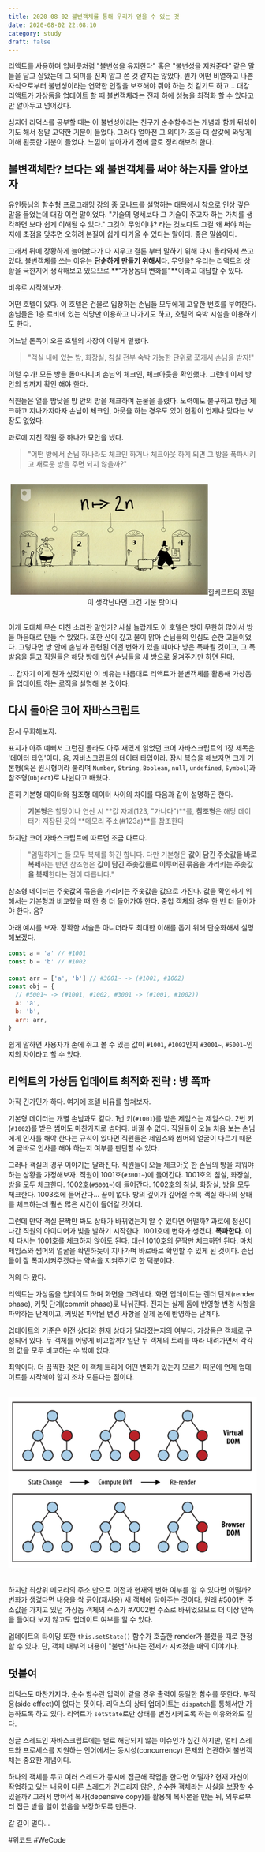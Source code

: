 ```yaml
---
title: 2020-08-02 불변객체를 통해 우리가 얻을 수 있는 것
date: 2020-08-02 22:08:10
category: study
draft: false
---
```


리액트를 사용하며 입버릇처럼 "불변성을 유지한다" 혹은 "불변성을 지켜준다" 같은 말들을 달고 살았는데 그 의미를 진짜 알고 쓴 것 같지는 않았다. 뭔가 어떤 비열하고 나쁜 자식으로부터 불변성이라는 연약한 인질을 보호해야 줘야 하는 것 같기도 하고... 대강 리액트가 가상돔을 업데이트 할 때 불변객체라는 전제 하에 성능을 최적화 할 수 있다고만 알아두고 넘어갔다.

심지어 리덕스를 공부할 때는 이 불변성이라는 친구가 순수함수라는 개념과 함께 뒤섞이기도 해서 정말 고약한 기분이 들었다. 그러다 얼마전 그 의미가 조금 더 살갗에 와닿게 이해 된듯한 기분이 들었다. 느낌이 날아가기 전에 글로 정리해보려 한다.

## 불변객체란? 보다는 왜 불변객체를 써야 하는지를 알아보자

유인동님의 함수형 프로그래밍 강의 중 모나드를 설명하는 대목에서 참으로 인상 깊은 말을 들었는데 대강 이런 말이었다. "기술의 명세보다 그 기술이 주고자 하는 가치를 생각하면 보다 쉽게 이해될 수 있다." 그것이 무엇이냐? 라는 것보다도 그걸 왜 써야 하는지에 초점을 맞추면 오히려 본질이 쉽게 다가올 수 있다는 말이다. 좋은 말씀이다.

그래서 뒤에 장황하게 늘어놨다가 다 지우고 결론 부터 말하기 위해 다시 올라와서 쓰고 있다. 불변객체를 쓰는 이유는 **단순하게 만들기 위해서**다. 무엇을? 우리는 리액트의 상황을 국한지어 생각해보고 있으므로 **"가상돔의 변화를"**이라고 대답할 수 있다.

비유로 시작해보자.

어떤 호텔이 있다. 이 호텔은 건물로 입장하는 손님들 모두에게 고유한 번호를 부여한다. 손님들은 1층 로비에 있는 식당만 이용하고 나가기도 하고, 호텔의 숙박 시설을 이용하기도 한다.

어느날 돈독이 오른 호텔의 사장이 이렇게 말했다.

> "객실 내에 있는 방, 화장실, 침실 전부 숙박 가능한 단위로 쪼개서 손님을 받자!"

이럴 수가! 모든 방을 돌아다니며 손님의 체크인, 체크아웃을 확인했다. 그런데 이제 방 안의 방까지 확인 해야 한다.

직원들은 열흘 밤낮을 방 안의 방을 체크하며 눈물을 흘렸다. 노력에도 불구하고 방금 체크하고 지나가자마자 손님이 체크인, 아웃을 하는 경우도 있어 현황이 언제나 맞다는 보장도 없었다.

과로에 지친 직원 중 하나가 묘안을 냈다.

> "어떤 방에서 손님 하나라도 체크인 하거나 체크아웃 하게 되면 그 방을 폭파시키고 새로운 방을 주면 되지 않을까?"

<br>
<div align="center"><img src="./images/080203.png" />힐베르트의 호텔이 생각난다면 그건 기분 탓이다</div>
<br>

이게 도대체 무슨 미친 소리란 말인가? 사실 놀랍게도 이 호텔은 방이 무한히 많아서 방을 마음대로 만들 수 있었다. 또한 산이 깊고 물이 맑아 손님들의 인심도 순한 고을이었다. 그렇다면 방 안에 손님과 관련된 어떤 변화가 있을 때마다 방은 폭파될 것이고, 그 폭발음을 듣고 직원들은 해당 방에 있던 손님들을 새 방으로 옮겨주기만 하면 된다.

... 갑자기 이게 뭔가 싶겠지만 이 비유는 나름대로 리액트가 불변객체를 활용해 가상돔을 업데이트 하는 로직을 설명해 본 것이다.

## 다시 돌아온 코어 자바스크립트

잠시 우회해보자.

표지가 아주 예뻐서 그런진 몰라도 아주 재밌게 읽었던 코어 자바스크립트의 1장 제목은 '데이터 타입'이다. 음, 자바스크립트의 데이터 타입이라. 잠시 복습을 해보자면 크게 기본형(혹은 원시형이라 불리며 `Number`, `String`, `Boolean`, `null`, `undefined`, `Symbol`)과 참조형(`Object`)로 나뉜다고 배웠다.

흔히 기본형 데이터와 참조형 데이터 사이의 차이를 다음과 같이 설명하곤 한다.

> **기본형**은 할당이나 연산 시 **값 자체(123, "가나다")**를, **참조형**은 해당 데이터가 저장된 곳의 **메모리 주소(#123a)**를 참조한다

하지만 코어 자바스크립트에 따르면 조금 다르다.

> "엄밀하게는 둘 모두 복제를 하긴 합니다. 다만 기본형은 **값이 담긴 주솟값을 바로 복제**하는 반면 참조형은 **값이 담긴 주솟값들로 이루어진 묶음을 가리키는 주솟값을 복제**한다는 점이 다릅니다."

참조형 데이터는 주솟값의 묶음을 가리키는 주솟값을 값으로 가진다. 값을 확인하기 위해서는 기본형과 비교했을 때 한 층 더 들어가야 한다. 중첩 객체의 경우 한 번 더 들어가야 한다. 음?

아래 예시를 보자. 정확한 서술은 아니더라도 최대한 이해를 돕기 위해 단순화해서 설명해보겠다.

```js
const a = 'a' // #1001
const b = 'b' // #1002

const arr = ['a', 'b'] // #3001~ -> (#1001, #1002)
const obj = {
  // #5001~ -> (#1001, #1002, #3001 -> (#1001, #1002))
  a: 'a',
  b: 'b',
  arr: arr,
}
```

쉽게 말하면 사용자가 손에 쥐고 볼 수 있는 값이 `#1001`, `#1002`인지 `#3001~`, `#5001~`인지의 차이라고 할 수 있다.

## 리액트의 가상돔 업데이트 최적화 전략 : 방 폭파

아직 긴가민가 하다. 여기에 호텔 비유를 합쳐보자.

기본형 데이터는 개별 손님과도 같다. 1번 키(`#1001`)를 받은 제임스는 제임스다. 2번 키(`#1002`)를 받은 썸머도 마찬가지로 썸머다. 바뀔 수 없다. 직원들이 오늘 처음 보는 손님에게 인사를 해야 한다는 규칙이 있다면 직원들은 제임스와 썸머의 얼굴이 다르기 때문에 곧바로 인사를 해야 하는지 여부를 판단할 수 있다.

그러나 객실의 경우 이야기는 달라진다. 직원들이 오늘 체크아웃 한 손님의 방을 치워야 하는 상황을 가정해보자. 직원이 1001호(`#3001~`)에 들어간다. 1001호의 침실, 화장실, 방을 모두 체크한다. 1002호(`#5001~`)에 들어간다. 1002호의 침실, 화장실, 방을 모두 체크한다. 1003호에 들어간다... 끝이 없다. 방의 깊이가 깊어질 수록 객실 하나의 상태를 체크하는데 훨씬 많은 시간이 들어갈 것이다.

그런데 만약 객실 문짝만 봐도 상태가 바뀌었는지 알 수 있다면 어떨까? 과로에 정신이 나간 직원의 아이디어가 빛을 발하기 시작한다. 1001호에 변화가 생겼다. **폭파한다.** 이제 다시는 1001호를 체크하지 않아도 된다. 대신 1010호의 문짝만 체크하면 된다. 마치 제임스와 썸머의 얼굴을 확인하듯이 지나가며 바로바로 확인할 수 있게 된 것이다. 손님들이 잘 폭파시켜주겠다는 약속을 지켜주기로 한 덕분이다.

거의 다 왔다.

리액트는 가상돔을 업데이트 하며 화면을 그려낸다. 화면 업데이트는 렌더 단계(render phase), 커밋 단계(commit phase)로 나눠진다. 전자는 실제 돔에 반영할 변경 사항을 파악하는 단계이고, 커밋은 파악된 변경 사항을 실제 돔에 반영하는 단계다.

업데이트의 기준은 이전 상태와 현재 상태가 달라졌는지의 여부다. 가상돔은 객체로 구성되어 있다. 두 객체를 어떻게 비교할까? 일단 두 객체의 트리를 따라 내려가면서 각각의 값을 모두 비교하는 수 밖에 없다.

최악이다. 더 끔찍한 것은 이 객체 트리에 어떤 변화가 있는지 모르기 때문에 언제 업데이트를 시작해야 할지 조차 모른다는 점이다.

<br>
<div align="center"><img src="./images/080204.png" /></div>
<br>

하지만 최상위 메모리의 주소 만으로 이전과 현재의 변화 여부를 알 수 있다면 어떨까? 변화가 생겼다면 내용을 싹 긁어(재사용) 새 객체에 담아주는 것이다. 원래 #5001번 주소값을 가지고 있던 가상돔 객체의 주소가 #7002번 주소로 바뀌었으므로 더 이상 안쪽을 들여다 보지 않고도 업데이트 여부를 알 수 있다.

업데이트의 타이밍 또한 `this.setState()` 함수가 호출한 render가 불렸을 때로 한정할 수 있다. 단, 객체 내부의 내용이 "불변"하다는 전제가 지켜졌을 때의 이야기다.

## 덧붙여

리덕스도 마찬가지다. 순수 함수란 입력이 같을 경우 출력이 동일한 함수를 뜻한다. 부작용(side effect)이 없다는 뜻이다. 리덕스의 상태 업데이트는 `dispatch`를 통해서만 가능하도록 하고 있다. 리액트가 `setState`로만 상태를 변경시키도록 하는 이유와와도 같다.

싱글 스레드인 자바스크립트에는 별로 해당되지 않는 이슈인가 싶긴 하지만, 멀티 스레드와 프로세스를 지원하는 언어에서는 동시성(concurrency) 문제와 연관하여 불변객체는 중요한 개념이다.

하나의 객체를 두고 여러 스레드가 동시에 접근해 작업을 한다면 어떨까? 현재 자신이 작업하고 있는 내용이 다른 스레드가 건드리지 않은, 순수한 객체라는 사실을 보장할 수 있을까? 그래서 방어적 복사(depensive copy)를 활용해 복사본을 만든 뒤, 외부로부터 접근 받을 일이 없음을 보장하도록 만든다.

갈 길이 멀다...

#위코드 #WeCode
